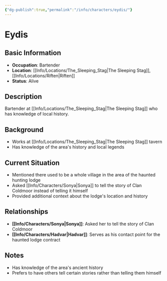 ```yaml
---
{"dg-publish":true,"permalink":"/info/characters/eydis/"}
---
```


# Eydis

## Basic Information
- **Occupation**: Bartender
- **Location**: [[Info/Locations/The_Sleeping_Stag\|The Sleeping Stag]], [[Info/Locations/Riften\|Riften]]
- **Status**: Alive

## Description
Bartender at [[Info/Locations/The_Sleeping_Stag\|The Sleeping Stag]] who has knowledge of local history.

## Background
- Works at [[Info/Locations/The_Sleeping_Stag\|The Sleeping Stag]] tavern
- Has knowledge of the area's history and local legends

## Current Situation
- Mentioned there used to be a whole village in the area of the haunted hunting lodge
- Asked [[Info/Characters/Sonya\|Sonya]] to tell the story of Clan Coldmoor instead of telling it himself
- Provided additional context about the lodge's location and history

## Relationships
- **[[Info/Characters/Sonya\|Sonya]]**: Asked her to tell the story of Clan Coldmoor
- **[[Info/Characters/Hadvar\|Hadvar]]**: Serves as his contact point for the haunted lodge contract

## Notes
- Has knowledge of the area's ancient history
- Prefers to have others tell certain stories rather than telling them himself 